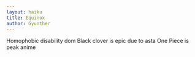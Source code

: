```yaml
---
layout: haiku
title: Equinox
author: Gyunther
---
```


Homophobic disability dom
Black clover is epic due to asta
One Piece is peak anime
